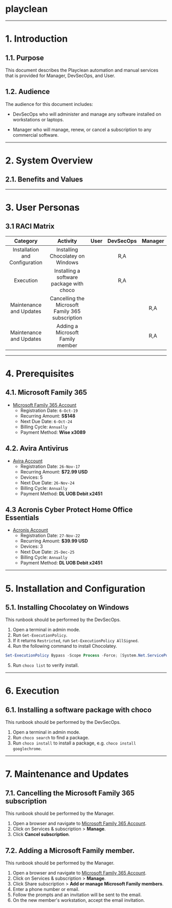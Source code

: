 # playclean

---
# 1. Introduction
## 1.1. Purpose

This document describes the Playclean automation and manual services that is provided for Manager, DevSecOps, and User.

## 1.2. Audience

The audience for this document includes:

* DevSecOps who will administer and manage any software installed on workstations or laptops.

* Manager who will manage, renew, or cancel a subscription to any commercial software.

---
# 2. System Overview
## 2.1. Benefits and Values

---
# 3. User Personas
## 3.1 RACI Matrix

|            Category            |                     Activity                     | User | DevSecOps | Manager |
|:------------------------------:|:------------------------------------------------:|:----:|:---------:|:-------:|
| Installation and Configuration |         Installing Chocolatey on Windows         |      |    R,A    |         |
|           Execution            |     Installing a software package with choco     |      |    R,A    |         |
|    Maintenance and Updates     | Cancelling the Microsoft Family 365 subscription |      |           |   R,A   |
|    Maintenance and Updates     |         Adding a Microsoft Family member         |      |           |   R,A   |

---
# 4. Prerequisites
## 4.1. Microsoft Family 365

* [Microsoft Family 365 Account](https://account.microsoft.com/account/manage-my-account)
  - Registration Date: `6-Oct-19`
  - Recurring Amount: **S$148**
  - Next Due Date: `6-Oct-24`
  - Billing Cycle: `Annually`
  - Payment Method: **Wise x3089**

## 4.2. Avira Antivirus

* [Avira Account](https://avira.com)
  - Registration Date: `26-Nov-17`
  - Recurring Amount: **$72.99 USD**
  - Devices: 5
  - Next Due Date: `26-Nov-24`
  - Billing Cycle: `Annually`
  - Payment Method: **DL UOB Debit x2451**

## 4.3 Acronis Cyber Protect Home Office Essentials

* [Acronis Account](https://acronis.com)
  - Registration Date: `27-Nov-22`
  - Recurring Amount: **$39.99 USD**
  - Devices: 3
  - Next Due Date: `25-Dec-25`
  - Billing Cycle: `Annually`
  - Payment Method: **DL UOB Debit x2451**

---
# 5. Installation and Configuration
## 5.1. Installing Chocolatey on Windows

This runbook should be performed by the DevSecOps.

1. Open a terminal in admin mode.
2. Run `Get-ExecutionPolicy`.
3. If it returns `Restricted`, run `Set-ExecutionPolicy AllSigned`.
4. Run the following command to install Chocolatey.

```powershell
Set-ExecutionPolicy Bypass -Scope Process -Force; [System.Net.ServicePointManager]::SecurityProtocol = [System.Net.ServicePointManager]::SecurityProtocol -bor 3072; iex ((New-Object System.Net.WebClient).DownloadString('https://community.chocolatey.org/install.ps1'))
```

5. Run `choco list` to verify install.

---
# 6. Execution
## 6.1. Installing a software package with choco

This runbook should be performed by the DevSecOps.

1. Open a terminal in admin mode.
2. Run `choco search` to find a package.
3. Run `choco install` to install a package, e.g. `choco install googlechrome`.

---
# 7. Maintenance and Updates
## 7.1. Cancelling the Microsoft Family 365 subscription

This runbook should be performed by the Manager.

1. Open a browser and navigate to [Microsoft Family 365 Account](https://account.microsoft.com/account/manage-my-account).
2. Click on Services & subscription > **Manage**.
3. Click **Cancel subscription**.

## 7.2. Adding a Microsoft Family member.

This runbook should be performed by the Manager.

1. Open a browser and navigate to [Microsoft Family 365 Account](https://account.microsoft.com/account/manage-my-account).
2. Click on Services & subscription > **Manage**.
3. Click Share subscription > **Add or manage Microsoft Family members**.
4. Enter a phone number or email.
5. Follow the prompts and an invitation will be sent to the email.
6. On the new member's workstation, accept the email invitation.